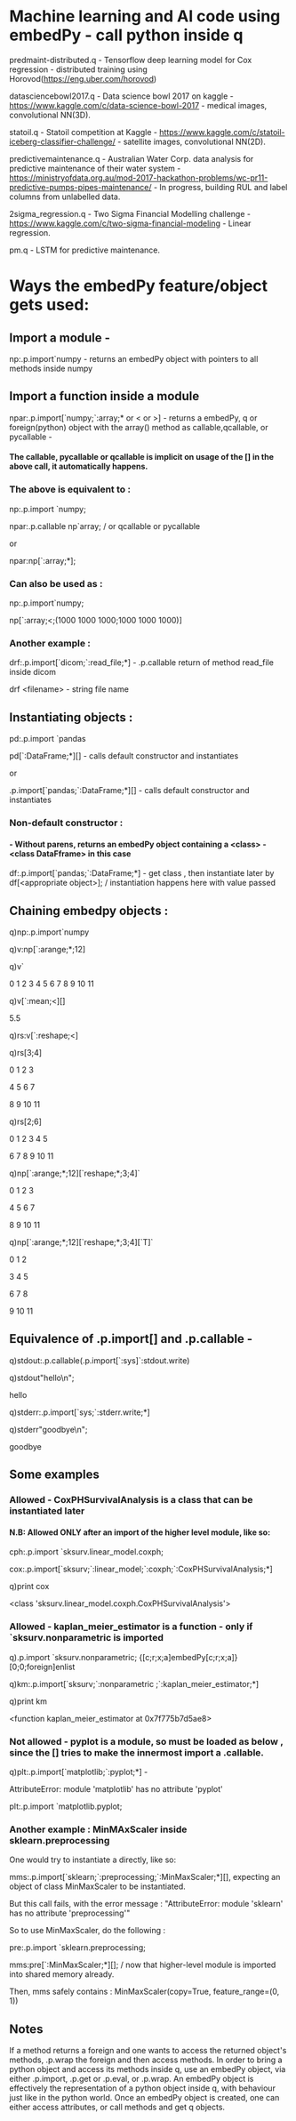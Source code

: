 # Machine learning and AI code using embedPy - call python inside q

predmaint-distributed.q - Tensorflow deep learning model for Cox regression - distributed training using Horovod(https://eng.uber.com/horovod)

datasciencebowl2017.q - Data science bowl 2017 on kaggle - https://www.kaggle.com/c/data-science-bowl-2017 - medical images, convolutional NN(3D).

statoil.q - Statoil competition at Kaggle - https://www.kaggle.com/c/statoil-iceberg-classifier-challenge/ - satellite images, convolutional NN(2D).

predictivemaintenance.q - Australian Water Corp. data analysis for predictive maintenance of their water system - https://ministryofdata.org.au/mod-2017-hackathon-problems/wc-pr11-predictive-pumps-pipes-maintenance/ - In progress, building RUL and label columns from unlabelled data. 

2sigma_regression.q - Two Sigma Financial Modelling challenge - https://www.kaggle.com/c/two-sigma-financial-modeling - Linear regression.

pm.q - LSTM for predictive maintenance. 


# Ways the embedPy feature/object gets used:

## Import a module - 
np:.p.import\`numpy - returns an embedPy object with pointers to all methods inside numpy

## Import a function inside a module 

npar:.p.import[\`numpy;`:array;\* or \< or \>] - returns a embedPy, q or foreign(python) object with the array() method as callable,qcallable, or pycallable  - 
#### The callable, pycallable or qcallable is implicit on usage of the [] in the above call, it automatically happens. 

### The above is equivalent to :
np:.p.import \`numpy; 

npar:.p.callable np\`array; / or qcallable or pycallable

or 

npar:np[\`:array;\*]; 

### Can also be used as :
np:.p.import\`numpy;

np[\`:array;<;(1000 1000 1000;1000 1000 1000)]

### Another example :
drf:.p.import[\`dicom;\`:read_file;\*] - .p.callable return of method read_file inside dicom

drf \<filename\>  - string file name

## Instantiating objects :
pd:.p.import \`pandas

pd[\`:DataFrame;\*][] - calls default constructor and instantiates

or

.p.import[\`pandas;\`:DataFrame;\*][] - calls default constructor and instantiates

### Non-default constructor :
#### - Without parens, returns an embedPy object containing a \<class> - \<class DataFframe> in this case
df:.p.import[\`pandas;\`:DataFrame;\*] - get class , then instantiate later by 
df[\<appropriate object\>]; / instantiation happens here with value passed

## Chaining embedpy objects :
q)np:.p.import\`numpy

q)v:np[\`:arange;\*;12]

q)v`

0 1 2 3 4 5 6 7 8 9 10 11

q)v[\`:mean;<][]

5.5

q)rs:v[\`:reshape;<]

q)rs[3;4]

0 1 2  3 

4 5 6  7 

8 9 10 11

q)rs[2;6]

0 1 2 3 4  5 

6 7 8 9 10 11

q)np[\`:arange;\*;12][\`reshape;\*;3;4]`

0 1 2  3 

4 5 6  7 

8 9 10 11

q)np[\`:arange;\*;12][\`reshape;\*;3;4][\`T]`

0 1  2 

3 4  5 

6 7  8 

9 10 11

## Equivalence of .p.import[] and .p.callable - 

q)stdout:.p.callable(.p.import[\`:sys]`:stdout.write)

q)stdout"hello\n";

hello

q)stderr:.p.import[\`sys;`:stderr.write;*]

q)stderr"goodbye\n";

goodbye

## Some examples 
### Allowed - CoxPHSurvivalAnalysis is a class that can be instantiated later

#### N.B: Allowed ONLY after an import of the higher level module, like so:

cph:.p.import \`sksurv.linear_model.coxph;

cox:.p.import[\`sksurv;\`:linear_model;\`:coxph;\`:CoxPHSurvivalAnalysis;\*]  

q)print  cox

<class 'sksurv.linear_model.coxph.CoxPHSurvivalAnalysis'>

### Allowed - kaplan_meier_estimator is a function - only if \`sksurv.nonparametric is imported 

q).p.import \`sksurv.nonparametric;
{[c;r;x;a]embedPy[c;r;x;a]}[0;0;foreign]enlist


q)km:.p.import[\`sksurv;\`:nonparametric ;\`:kaplan_meier_estimator;\*] 

q)print km

<function kaplan_meier_estimator at 0x7f775b7d5ae8>

### Not allowed - pyplot is a module, so must be loaded as below , since the [] tries to make the innermost import a .callable. 

q)plt:.p.import[\`matplotlib;\`:pyplot;\*] - 

AttributeError: module 'matplotlib' has no attribute 'pyplot'

plt:.p.import \`matplotlib.pyplot;

### Another example : MinMAxScaler inside sklearn.preprocessing
One would try to instantiate a <class> directly, like so:

mms:.p.import[\`sklearn;\`:preprocessing;\`:MinMaxScaler;\*][], expecting an object of class MinMaxScaler to be instantiated.

But this call fails, with the error message : "AttributeError: module 'sklearn' has no attribute 'preprocessing'" 

So to use MinMaxScaler, do the following :

pre:.p.import \`sklearn.preprocessing;

mms:pre[\`:MinMaxScaler;\*][]; / now that higher-level module is imported into shared memory already. 

Then, mms safely contains :
MinMaxScaler(copy=True, feature_range=(0, 1))

## Notes
If a method returns a foreign and one wants to access the returned object's methods, .p.wrap the foreign and then access methods. 
In order to bring a python object and access its methods inside q, use an embedPy object, via either .p.import, .p.get or .p.eval, or .p.wrap. An embedPy object is effectively the representation of a python object inside q, with behaviour just like in the python world. 
Once an embedPy object is created, one can either access attributes, or call methods and get q objects.


